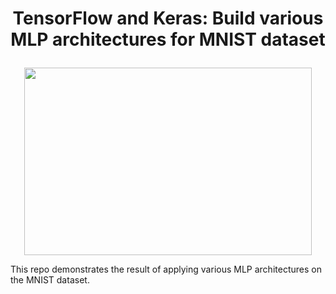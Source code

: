 # <p align="center">TensorFlow and Keras: Build various MLP architectures for MNIST dataset</p>

<p align="center">
  <img width="460" height="300" src="https://images.deepai.org/glossary-terms/49157de013394ab7a36022759a55b6aa/multipercep.jpg">
</p>

This repo demonstrates the result of applying various MLP architectures on the MNIST dataset.
